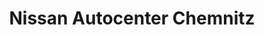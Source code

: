 ---
title: "Nissan Autocenter Chemnitz"
url: /chemnitz/nissan-autocenter-chemnitz/
shop: Autohaus
---